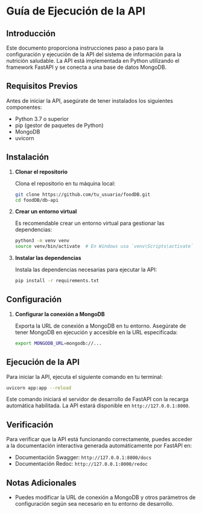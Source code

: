 # Guía de Ejecución de la API

## Introducción

Este documento proporciona instrucciones paso a paso para la configuración y ejecución de la API del sistema de información para la nutrición saludable. La API está implementada en Python utilizando el framework FastAPI y se conecta a una base de datos MongoDB.

## Requisitos Previos

Antes de iniciar la API, asegúrate de tener instalados los siguientes componentes:

- Python 3.7 o superior
- pip (gestor de paquetes de Python)
- MongoDB
- uvicorn

## Instalación

1. **Clonar el repositorio**

   Clona el repositorio en tu máquina local:

   ```bash
   git clone https://github.com/tu_usuario/foodDB.git
   cd foodDB/db-api
   ```

2. **Crear un entorno virtual**

   Es recomendable crear un entorno virtual para gestionar las dependencias:

   ```bash
   python3 -m venv venv
   source venv/bin/activate  # En Windows usa `venv\Scripts\activate`
   ```

3. **Instalar las dependencias**

   Instala las dependencias necesarias para ejecutar la API:

   ```bash
   pip install -r requirements.txt
   ```

## Configuración

1. **Configurar la conexión a MongoDB**

   Exporta la URL de conexión a MongoDB en tu entorno. Asegúrate de tener MongoDB en ejecución y accesible en la URL especificada:

   ```bash
   export MONGODB_URL=mongodb://...
   ```

## Ejecución de la API

Para iniciar la API, ejecuta el siguiente comando en tu terminal:

```bash
uvicorn app:app --reload
```

Este comando iniciará el servidor de desarrollo de FastAPI con la recarga automática habilitada. La API estará disponible en `http://127.0.0.1:8000`.

## Verificación

Para verificar que la API está funcionando correctamente, puedes acceder a la documentación interactiva generada automáticamente por FastAPI en:

- Documentación Swagger: `http://127.0.0.1:8000/docs`
- Documentación Redoc: `http://127.0.0.1:8000/redoc`

## Notas Adicionales

- Puedes modificar la URL de conexión a MongoDB y otros parámetros de configuración según sea necesario en tu entorno de desarrollo.